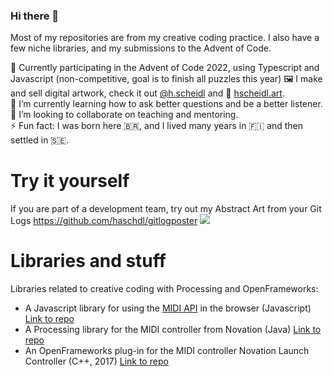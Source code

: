 ### Hi there 👋

Most of my repositories are from my creative coding practice. 
I also have a few niche libraries, and my submissions to the Advent of Code.
 
📆 Currently participating in the Advent of Code 2022, using Typescript and Javascript (non-competitive, goal is to finish all puzzles this year)
🖼 I make and sell digital artwork, check it out [@h.scheidl](https://www.instagram.com/h.scheidl/) and 🛒 [hscheidl.art](https://hscheidl.art).  
 🌱 I’m currently learning how to ask better questions and be a better listener.  
 👯 I’m looking to collaborate on teaching and mentoring.  
 ⚡ Fun fact: I was born here 🇧🇷, and I lived many years in 🇫🇮 and then settled in 🇸🇪.  

# Try it yourself
If you are part of a development team, try out my Abstract Art from your Git Logs https://github.com/haschdl/gitlogposter
![](https://github.com/haschdl/gitlogposter/raw/main/.github/poster_example_small.png)



# Libraries and stuff

Libraries related to creative coding with Processing and OpenFrameworks:
  - A Javascript library for using the [MIDI API](https://developer.mozilla.org/en-US/docs/Web/API/Web_MIDI_API) in the browser  (Javascript) [Link to repo](https://github.com/haschdl/launchControllerJs/)
  - A Processing library for the MIDI controller from Novation  (Java) [Link to repo](https://github.com/haschdl/pLaunchController)
  - An OpenFrameworks plug-in for the MIDI controller Novation Launch Controller  (C++, 2017) [Link to repo](https://github.com/haschdl/Launch-Controller)

